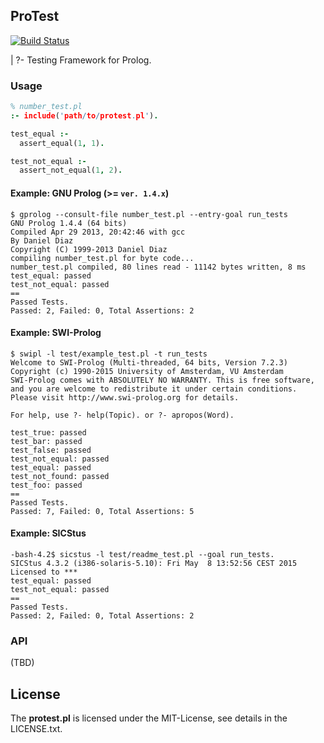 ## ProTest

[![Build Status](https://travis-ci.org/sh19910711/protest.svg?branch=master)](https://travis-ci.org/sh19910711/protest)

| ?- Testing Framework for Prolog.

### Usage

```prolog
% number_test.pl
:- include('path/to/protest.pl').

test_equal :-
  assert_equal(1, 1).

test_not_equal :-
  assert_not_equal(1, 2).
```

#### Example: GNU Prolog (>= `ver. 1.4.x`)

```text
$ gprolog --consult-file number_test.pl --entry-goal run_tests
GNU Prolog 1.4.4 (64 bits)
Compiled Apr 29 2013, 20:42:46 with gcc
By Daniel Diaz
Copyright (C) 1999-2013 Daniel Diaz
compiling number_test.pl for byte code...
number_test.pl compiled, 80 lines read - 11142 bytes written, 8 ms
test_equal: passed
test_not_equal: passed
==
Passed Tests.
Passed: 2, Failed: 0, Total Assertions: 2
```

#### Example: SWI-Prolog

```text
$ swipl -l test/example_test.pl -t run_tests
Welcome to SWI-Prolog (Multi-threaded, 64 bits, Version 7.2.3)
Copyright (c) 1990-2015 University of Amsterdam, VU Amsterdam
SWI-Prolog comes with ABSOLUTELY NO WARRANTY. This is free software,
and you are welcome to redistribute it under certain conditions.
Please visit http://www.swi-prolog.org for details.

For help, use ?- help(Topic). or ?- apropos(Word).

test_true: passed
test_bar: passed
test_false: passed
test_not_equal: passed
test_equal: passed
test_not_found: passed
test_foo: passed
==
Passed Tests.
Passed: 7, Failed: 0, Total Assertions: 5
```

#### Example: SICStus

```text
-bash-4.2$ sicstus -l test/readme_test.pl --goal run_tests.
SICStus 4.3.2 (i386-solaris-5.10): Fri May  8 13:52:56 CEST 2015
Licensed to ***
test_equal: passed
test_not_equal: passed
==
Passed Tests.
Passed: 2, Failed: 0, Total Assertions: 2
```

### API

(TBD)

## License

The **protest.pl** is licensed under the MIT-License, see details in the LICENSE.txt.
